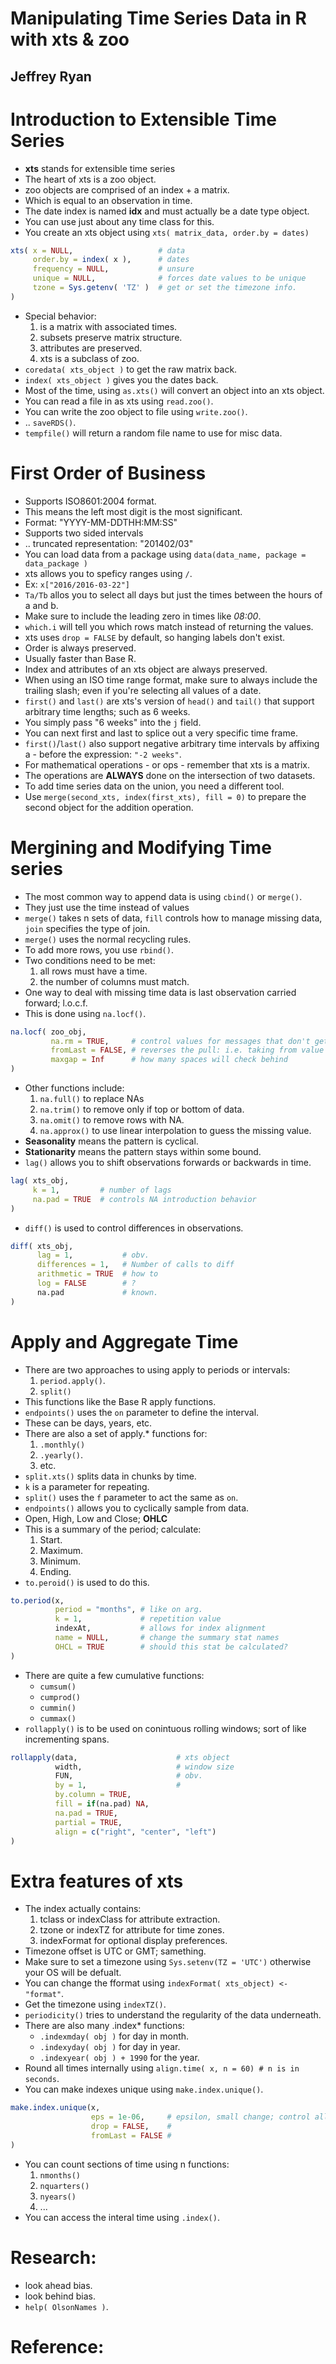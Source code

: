 #  Manipulating Time Series Data in R with xts & zoo
## Jeffrey Ryan

# Introduction to Extensible Time Series 
- **xts** stands for extensible time series
- The heart of xts is a zoo object.
- zoo objects are comprised of an index + a matrix.
- Which is equal to an observation in time.
- The date index is named **idx** and must actually be a date type object.
- You can use just about any time class for this.
- You create an xts object using `xts( matrix_data, order.by = dates)`
```r
xts( x = NULL,                   # data
	 order.by = index( x ),      # dates
	 frequency = NULL,           # unsure
	 unique = NULL,              # forces date values to be unique
	 tzone = Sys.getenv( 'TZ' )  # get or set the timezone info.
)
```
- Special behavior:
	1. is a matrix with associated times.
	2. subsets preserve matrix structure.
	3. attributes are preserved.
	4. xts is a subclass of zoo.
- `coredata( xts_object )` to get the raw matrix back.
- `index( xts_object )` gives you the dates back.
- Most of the time, using `as.xts()` will convert an object into an xts object.
- You can read a file in as xts using `read.zoo()`.
- You can write the zoo object to file using `write.zoo()`.
- .. `saveRDS()`.
- `tempfile()` will return a random file name to use for misc data.

# First Order of Business
- Supports ISO8601:2004 format.
- This means the left most digit is the most significant.
- Format: "YYYY-MM-DDTHH:MM:SS"
- Supports two sided intervals
- .. truncated representation: "201402/03"
- You can load data from a package using `data(data_name, package = data_package )`
- xts allows you to speficy ranges using `/`.
- Ex: `x["2016/2016-03-22"]`
- `Ta/Tb` allos you to select all days but just the times between the hours of a and b.
- Make sure to include the leading zero in times like *08:00*.
- `which.i` will tell you which rows match instead of returning the values.
- xts uses `drop = FALSE` by default, so hanging labels don't exist.
- Order is always preserved.
- Usually faster than Base R.
- Index and attributes of an xts object are always preserved.
- When using an ISO time range format, make sure to always include the trailing slash; even if you're selecting all values of a date.
- `first()` and `last()` are xts's version of `head()` and `tail()` that support arbitrary time lengths; such as 6 weeks.
- You simply pass "6 weeks" into the `j` field.
- You can next first and last to splice out a very specific time frame.
- `first()`/`last()` also support negative arbitrary time intervals by affixing a - before the expression: `"-2 weeks"`.
- For mathematical operations - or ops - remember that xts is a matrix.
- The operations are **ALWAYS** done on the intersection of two datasets.
- To add time series data on the union, you need a different tool.
- Use `merge(second_xts, index(first_xts), fill = 0)` to prepare the second object for the addition operation.


# Mergining and Modifying Time series
- The most common way to append data is using `cbind()` or `merge()`.
- They just use the time instead of values
- `merge()` takes n sets of data, `fill` controls how to manage missing data, `join` specifies the type of join.
- `merge()` uses the normal recycling rules.
- To add more rows, you use `rbind()`.
- Two conditions need to be met:
	1. all rows must have a time.
	2. the number of columns must match.
- One way to deal with missing time data is last observation carried forward; l.o.c.f.
- This is done using `na.locf()`.
```r
na.locf( zoo_obj,
		 na.rm = TRUE,     # control values for messages that don't get filled.
		 fromLast = FALSE, # reverses the pull: i.e. taking from value after current.
		 maxgap = Inf      # how many spaces will check behind
)
```
- Other functions include:
	1. `na.full()` to replace NAs
	2. `na.trim()` to remove only if top or bottom of data.
	3. `na.omit()` to remove rows with NA.
	4. `na.approx()` to use linear interpolation to guess the missing value.
- **Seasonality** means the pattern is cyclical.
- **Stationarity** means the pattern stays within some bound.
- `lag()` allows you to shift observations forwards or backwards in time.
```r
lag( xts_obj,
	 k = 1,         # number of lags
	 na.pad = TRUE  # controls NA introduction behavior
)
```
- `diff()` is used to control differences in observations.
```r
diff( xts_obj,
	  lag = 1,           # obv.
	  differences = 1,   # Number of calls to diff
	  arithmetic = TRUE  # how to 
	  log = FALSE        # ?
	  na.pad             # known.
)
```

# Apply and Aggregate Time
- There are two approaches to using apply to periods or intervals:
	1. `period.apply()`.
	2. `split()`
- This functions like the Base R apply functions.
- `endpoints()` uses the `on` parameter to define the interval.
- These can be days, years, etc.
- There are also a set of apply.* functions for:
	1. `.monthly()`
	2. `.yearly()`.
	3. etc.
- `split.xts()` splits data in chunks by time.
- `k` is a parameter for repeating.
- `split()` uses the `f` parameter to act the same as `on`.
- `endpoints()` allows you to cyclically sample from data.
- Open, High, Low and Close; **OHLC**
- This is a summary of the period; calculate:
	1. Start.
	2. Maximum.
	3. Minimum.
	4. Ending.
- `to.peroid()` is used to do this.
```r
to.period(x,
		  period = "months", # like on arg.
		  k = 1,             # repetition value
		  indexAt,           # allows for index alignment
		  name = NULL,       # change the summary stat names
		  OHCL = TRUE        # should this stat be calculated?
)

```
- There are quite a few cumulative functions:
	* `cumsum()`
	* `cumprod()`
	* `cummin()`
	* `cummax()`
- `rollapply()` is to be used on conintuous rolling windows; sort of like incrementing spans.
```r
rollapply(data,                      # xts object
		  width,                     # window size
		  FUN,                       # obv.
		  by = 1,                    # 
		  by.column = TRUE,
		  fill = if(na.pad) NA,
		  na.pad = TRUE,
		  partial = TRUE,
		  align = c("right", "center", "left")
)
```

# Extra features of xts
- The index actually contains:
	1. tclass or indexClass for attribute extraction.
	2. tzone or indexTZ for attribute for time zones.
	3. indexFormat for optional display preferences.
- Timezone offset is UTC or GMT; samething.
- Make sure to set a timezone using `Sys.setenv(TZ = 'UTC')` otherwise your OS will be defualt.
- You can change the fformat using `indexFormat( xts_object) <- "format"`.
- Get the timezone using `indexTZ()`.
- `periodicity()` tries to understand the regularity of the data underneath.
- There are also many .index* functions:
	* `.indexmday( obj )` for day in month.
	* `.indexyday( obj )` for day in year.
	* `.indexyear( obj ) + 1990` for the year.
- Round all times internally using `align.time( x, n = 60) # n is in seconds`.
- You can make indexes unique using `make.index.unique()`.
```r
make.index.unique(x,
				  eps = 1e-06,     # epsilon, small change; control allowed difference
				  drop = FALSE,    # 
				  fromLast = FALSE # 
)
```
- You can count sections of time using n functions:
	1. `nmonths()`
	2. `nquarters()`
	3. `nyears()`
	4. ...
- You can access the interal time using `.index()`.

# Research:
- look ahead bias.
- look behind bias.
- `help( OlsonNames )`.

# Reference:
